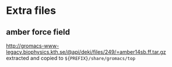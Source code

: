 # Extra files

## amber force field
http://gromacs-www-legacy.biophysics.kth.se/@api/deki/files/249/=amber14sb.ff.tar.gz
extracted and copied to `${PREFIX}/share/gromacs/top`
